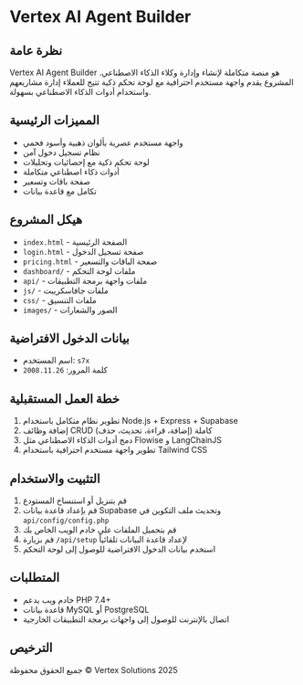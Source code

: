 # Vertex AI Agent Builder

## نظرة عامة
Vertex AI Agent Builder هو منصة متكاملة لإنشاء وإدارة وكلاء الذكاء الاصطناعي. المشروع يقدم واجهة مستخدم احترافية مع لوحة تحكم ذكية تتيح للعملاء إدارة مشاريعهم واستخدام أدوات الذكاء الاصطناعي بسهولة.

## المميزات الرئيسية
- واجهة مستخدم عصرية بألوان ذهبية وأسود فحمي
- نظام تسجيل دخول آمن
- لوحة تحكم ذكية مع إحصائيات وتحليلات
- أدوات ذكاء اصطناعي متكاملة
- صفحة باقات وتسعير
- تكامل مع قاعدة بيانات

## هيكل المشروع
- `index.html` - الصفحة الرئيسية
- `login.html` - صفحة تسجيل الدخول
- `pricing.html` - صفحة الباقات والتسعير
- `dashboard/` - ملفات لوحة التحكم
- `api/` - ملفات واجهة برمجة التطبيقات
- `js/` - ملفات جافاسكريبت
- `css/` - ملفات التنسيق
- `images/` - الصور والشعارات

## بيانات الدخول الافتراضية
- اسم المستخدم: `s7x`
- كلمة المرور: `2008.11.26`

## خطة العمل المستقبلية
1. تطوير نظام متكامل باستخدام Node.js + Express + Supabase
2. إضافة وظائف CRUD كاملة (إضافة، قراءة، تحديث، حذف)
3. دمج أدوات الذكاء الاصطناعي مثل Flowise و LangChainJS
4. تطوير واجهة مستخدم احترافية باستخدام Tailwind CSS

## التثبيت والاستخدام
1. قم بتنزيل أو استنساخ المستودع
2. قم بإعداد قاعدة بيانات Supabase وتحديث ملف التكوين في `api/config/config.php`
3. قم بتحميل الملفات على خادم الويب الخاص بك
4. قم بزيارة `/api/setup` لإعداد قاعدة البيانات تلقائياً
5. استخدم بيانات الدخول الافتراضية للوصول إلى لوحة التحكم

## المتطلبات
- خادم ويب يدعم PHP 7.4+
- قاعدة بيانات MySQL أو PostgreSQL
- اتصال بالإنترنت للوصول إلى واجهات برمجة التطبيقات الخارجية

## الترخيص
جميع الحقوق محفوظة © Vertex Solutions 2025
